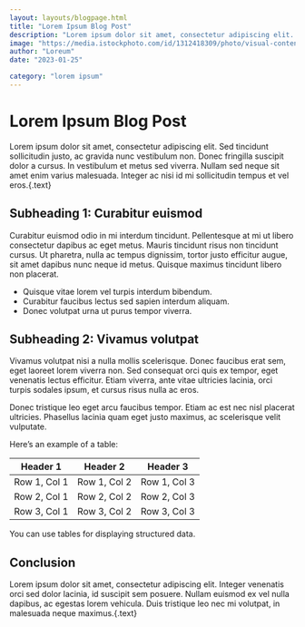 ```yaml
---
layout: layouts/blogpage.html
title: "Lorem Ipsum Blog Post"
description: "Lorem ipsum dolor sit amet, consectetur adipiscing elit. Vivamus lacinia metus nec dui hendrerit, non aliquam arcu malesuada."
image: "https://media.istockphoto.com/id/1312418309/photo/visual-contents-concept-social-networking-service-streaming-video-communication-network-3d.jpg?s=612x612&w=0&k=20&c=2wop2q3V2_nHCc4X7ISInzRA3Bp52UHAX0tTgKNWeBQ="
author: "Loreum"
date: "2023-01-25"

category: "lorem ipsum"
---
```


# Lorem Ipsum Blog Post

Lorem ipsum dolor sit amet, consectetur adipiscing elit. Sed tincidunt sollicitudin justo, ac gravida nunc vestibulum non. Donec fringilla suscipit dolor a cursus. In vestibulum et metus sed viverra. Nullam sed neque sit amet enim varius malesuada. Integer ac nisi id mi sollicitudin tempus et vel eros.{.text}

## Subheading 1: Curabitur euismod

Curabitur euismod odio in mi interdum tincidunt. Pellentesque at mi ut libero consectetur dapibus ac eget metus. Mauris tincidunt risus non tincidunt cursus. Ut pharetra, nulla ac tempus dignissim, tortor justo efficitur augue, sit amet dapibus nunc neque id metus. Quisque maximus tincidunt libero non placerat.

- Quisque vitae lorem vel turpis interdum bibendum.
- Curabitur faucibus lectus sed sapien interdum aliquam.
- Donec volutpat urna ut purus tempor viverra.

## Subheading 2: Vivamus volutpat

Vivamus volutpat nisi a nulla mollis scelerisque. Donec faucibus erat sem, eget laoreet lorem viverra non. Sed consequat orci quis ex tempor, eget venenatis lectus efficitur. Etiam viverra, ante vitae ultricies lacinia, orci turpis sodales ipsum, et cursus risus nulla ac eros.

Donec tristique leo eget arcu faucibus tempor. Etiam ac est nec nisl placerat ultricies. Phasellus lacinia quam eget justo maximus, ac scelerisque velit vulputate.

Here’s an example of a table:

| Header 1   | Header 2   | Header 3   |
|------------|------------|------------|
| Row 1, Col 1 | Row 1, Col 2 | Row 1, Col 3 |
| Row 2, Col 1 | Row 2, Col 2 | Row 2, Col 3 |
| Row 3, Col 1 | Row 3, Col 2 | Row 3, Col 3 |

You can use tables for displaying structured data.
## Conclusion

Lorem ipsum dolor sit amet, consectetur adipiscing elit. Integer venenatis orci sed dolor lacinia, id suscipit sem posuere. Nullam euismod ex vel nulla dapibus, ac egestas lorem vehicula. Duis tristique leo nec mi volutpat, in malesuada neque maximus.{.text}

